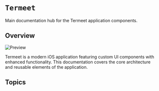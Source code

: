 # ``Termeet``

Main documentation hub for the Termeet application components.

## Overview
![Preview](Welcome.png)

Termeet is a modern iOS application featuring custom UI components with enhanced functionality. This documentation covers the core architecture and reusable elements of the application.

## Topics
